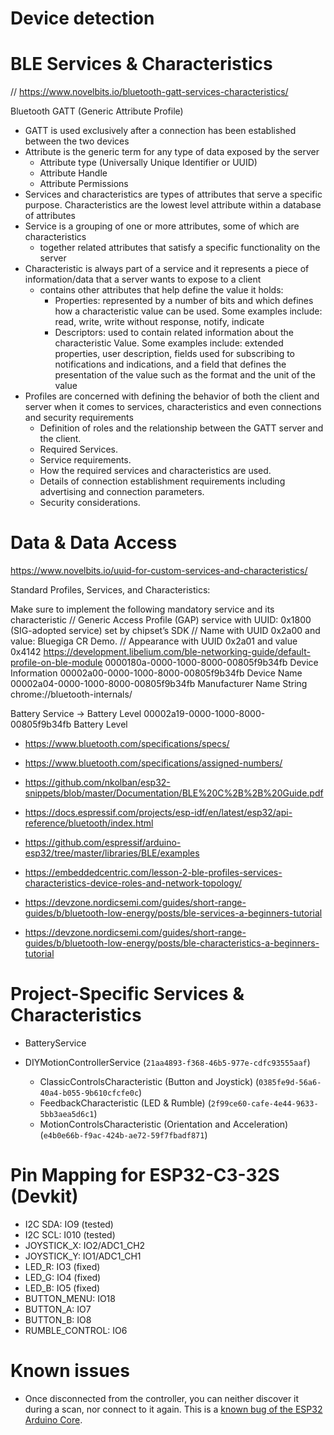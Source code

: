 # Device detection


# BLE Services & Characteristics

// https://www.novelbits.io/bluetooth-gatt-services-characteristics/

Bluetooth GATT (Generic Attribute Profile)
- GATT is used exclusively after a connection has been established between the two devices
- Attribute is the generic term for any type of data exposed by the server
    - Attribute type (Universally Unique Identifier or UUID)
    - Attribute Handle
    - Attribute Permissions
- Services and characteristics are types of attributes that serve a specific purpose. Characteristics are the lowest level attribute within a database of attributes
- Service is a grouping of one or more attributes, some of which are characteristics
    - together related attributes that satisfy a specific functionality on the server
- Characteristic is always part of a service and it represents a piece of information/data that a server wants to expose to a client
    - contains other attributes that help define the value it holds:
        - Properties: represented by a number of bits and which defines how a characteristic value can be used. Some examples include: read, write, write without response, notify, indicate
        - Descriptors: used to contain related information about the characteristic Value. Some examples include: extended properties, user description, fields used for subscribing to notifications and indications, and a field that defines the presentation of the value such as the format and the unit of the value
- Profiles are concerned with defining the behavior of both the client and server when it comes to services, characteristics and even connections and security requirements
    - Definition of roles and the relationship between the GATT server and the client.
    - Required Services.
    - Service requirements.
    - How the required services and characteristics are used.
    - Details of connection establishment requirements including advertising and connection parameters.
    - Security considerations.

# Data & Data Access

https://www.novelbits.io/uuid-for-custom-services-and-characteristics/

Standard Profiles, Services, and Characteristics:

Make sure to implement the following mandatory service and its characteristic
// Generic Access Profile (GAP) service with UUID: 0x1800 (SIG-adopted service) set by chipset’s SDK
//    Name with UUID 0x2a00 and value: Bluegiga CR Demo.
//    Appearance with UUID 0x2a01 and value 0x4142
https://development.libelium.com/ble-networking-guide/default-profile-on-ble-module
0000180a-0000-1000-8000-00805f9b34fb Device Information
00002a00-0000-1000-8000-00805f9b34fb Device Name
00002a04-0000-1000-8000-00805f9b34fb Manufacturer Name String
chrome://bluetooth-internals/

Battery Service -> Battery Level
00002a19-0000-1000-8000-00805f9b34fb Battery Level

- https://www.bluetooth.com/specifications/specs/
- https://www.bluetooth.com/specifications/assigned-numbers/

- https://github.com/nkolban/esp32-snippets/blob/master/Documentation/BLE%20C%2B%2B%20Guide.pdf
- https://docs.espressif.com/projects/esp-idf/en/latest/esp32/api-reference/bluetooth/index.html

- https://github.com/espressif/arduino-esp32/tree/master/libraries/BLE/examples
- https://embeddedcentric.com/lesson-2-ble-profiles-services-characteristics-device-roles-and-network-topology/
- https://devzone.nordicsemi.com/guides/short-range-guides/b/bluetooth-low-energy/posts/ble-services-a-beginners-tutorial
- https://devzone.nordicsemi.com/guides/short-range-guides/b/bluetooth-low-energy/posts/ble-characteristics-a-beginners-tutorial


# Project-Specific Services & Characteristics

- BatteryService

- DIYMotionControllerService (`21aa4893-f368-46b5-977e-cdfc93555aaf`)
    - ClassicControlsCharacteristic (Button and Joystick) (`0385fe9d-56a6-40a4-b055-9b610cfcfe0c`)
    - FeedbackCharacteristic (LED & Rumble) (`2f99ce60-cafe-4e44-9633-5bb3aea5d6c1`)
    - MotionControlsCharacteristic (Orientation and Acceleration) (`e4b0e66b-f9ac-424b-ae72-59f7fbadf871`)

# Pin Mapping for ESP32-C3-32S (Devkit)

- I2C SDA: IO9 (tested)
- I2C SCL: I010 (tested)
- JOYSTICK_X: IO2/ADC1_CH2
- JOYSTICK_Y: IO1/ADC1_CH1
- LED_R: IO3 (fixed)
- LED_G: IO4 (fixed)
- LED_B: IO5 (fixed)
- BUTTON_MENU: IO18
- BUTTON_A: IO7
- BUTTON_B: IO8
- RUMBLE_CONTROL: IO6

# Known issues
- Once disconnected from the controller, you can neither discover it during a
  scan, nor connect to it again. This is a [known bug of the ESP32 Arduino
  Core](https://github.com/espressif/arduino-esp32/issues/6016).

